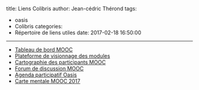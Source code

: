 title: Liens Colibris
author: Jean-cédric Thérond
tags:
  - oasis
  - Colibris
categories:
  - Répertoire de liens utiles
date: 2017-02-18 16:50:00
---
* [Tableau de bord MOOC](https://colibris.cc/oasis/wakka.php?wiki=MoocTableaudebord)
* [Plateforme de visionnage des modules](http://colibris.cc/oasis/wakka.php?wiki=PlateformeDApprentissage)
* [Cartographie des participants MOOC](https://colibris.cc/oasis/wakka.php?wiki=MoocParticipantsCarte2017)
* [Forum de discussion MOOC](https://colibris.cc/oasis/wakka.php?wiki=ForumDiscussion)
* [Agenda participatif Oasis](https://colibris.cc/oasis/wakka.php?wiki=AgendaParticipatif)
* [Carte mentale MOOC 2017](https://colibris.cc/oasis/wakka.php?wiki=PlanMOOC2017)